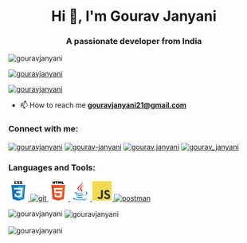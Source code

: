 <h1 align="center">Hi 👋, I'm Gourav Janyani</h1>
<h3 align="center">A passionate developer from India</h3>



<p align="left"> <img src="https://komarev.com/ghpvc/?username=gouravjanyani&label=Profile%20views&color=0e75b6&style=flat" alt="gouravjanyani" /> </p>

<p align="left"> <a href="https://github.com/ryo-ma/github-profile-trophy"><img src="https://github-profile-trophy.vercel.app/?username=gouravjanyani" alt="gouravjanyani" /></a> </p>

<p align="left"> <a href="https://twitter.com/gouravjanyani" target="blank"><img src="https://img.shields.io/twitter/follow/gouravjanyani?logo=twitter&style=for-the-badge" alt="gouravjanyani" /></a> </p>

- 📫 How to reach me **gouravjanyani21@gmail.com**

<h3 align="left">Connect with me:</h3>
<p align="left">
<a href="https://twitter.com/gouravjanyani" target="blank"><img align="center" src="https://raw.githubusercontent.com/rahuldkjain/github-profile-readme-generator/master/src/images/icons/Social/twitter.svg" alt="gouravjanyani" height="30" width="40" /></a>
<a href="https://linkedin.com/in/gourav-janyani" target="blank"><img align="center" src="https://raw.githubusercontent.com/rahuldkjain/github-profile-readme-generator/master/src/images/icons/Social/linked-in-alt.svg" alt="gourav-janyani" height="30" width="40" /></a>
<a href="https://fb.com/gourav.janyani" target="blank"><img align="center" src="https://raw.githubusercontent.com/rahuldkjain/github-profile-readme-generator/master/src/images/icons/Social/facebook.svg" alt="gourav.janyani" height="30" width="40" /></a>
<a href="https://instagram.com/gourav_janyani" target="blank"><img align="center" src="https://raw.githubusercontent.com/rahuldkjain/github-profile-readme-generator/master/src/images/icons/Social/instagram.svg" alt="gourav_janyani" height="30" width="40" /></a>
</p>

<h3 align="left">Languages and Tools:</h3>
<p align="left"> <a href="https://www.w3schools.com/css/" target="_blank"> <img src="https://raw.githubusercontent.com/devicons/devicon/master/icons/css3/css3-original-wordmark.svg" alt="css3" width="40" height="40"/> </a> <a href="https://git-scm.com/" target="_blank"> <img src="https://www.vectorlogo.zone/logos/git-scm/git-scm-icon.svg" alt="git" width="40" height="40"/> </a> <a href="https://www.w3.org/html/" target="_blank"> <img src="https://raw.githubusercontent.com/devicons/devicon/master/icons/html5/html5-original-wordmark.svg" alt="html5" width="40" height="40"/> </a> <a href="https://www.java.com" target="_blank"> <img src="https://raw.githubusercontent.com/devicons/devicon/master/icons/java/java-original.svg" alt="java" width="40" height="40"/> </a> <a href="https://developer.mozilla.org/en-US/docs/Web/JavaScript" target="_blank"> <img src="https://raw.githubusercontent.com/devicons/devicon/master/icons/javascript/javascript-original.svg" alt="javascript" width="40" height="40"/> </a> <a href="https://postman.com" target="_blank"> <img src="https://www.vectorlogo.zone/logos/getpostman/getpostman-icon.svg" alt="postman" width="40" height="40"/> </a> </p>

<p><img align="left" src="https://github-readme-stats.vercel.app/api/top-langs?username=gouravjanyani&show_icons=true&locale=en&layout=compact" alt="gouravjanyani" /></p>

<p>&nbsp;<img align="center" src="https://github-readme-stats.vercel.app/api?username=gouravjanyani&show_icons=true&locale=en" alt="gouravjanyani" /></p>

<p><img align="center" src="https://github-readme-streak-stats.herokuapp.com/?user=gouravjanyani&" alt="gouravjanyani" /></p>
